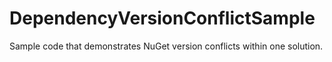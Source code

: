 # DependencyVersionConflictSample
Sample code that demonstrates NuGet version conflicts within one solution.
